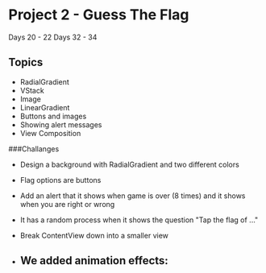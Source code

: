 #  Project 2 - Guess The Flag

Days 20 - 22
Days 32 - 34

## Topics 
- RadialGradient
- VStack
- Image 
- LinearGradient
- Buttons and images 
- Showing alert messages
- View Composition

###Challanges 

 - Design a background with RadialGradient and two different colors 
 - Flag options are buttons 
 - Add an alert that it shows when game is over (8 times) and it shows when you are right or wrong
 - It has a random process when it shows the question "Tap the flag of ..."
 -  Break ContentView down into a smaller view 


- We added animation effects:
    - 
